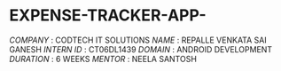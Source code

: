 # EXPENSE-TRACKER-APP-

*COMPANY* : CODTECH IT SOLUTIONS 
*NAME*  : REPALLE VENKATA SAI GANESH 
*INTERN ID* : CT06DL1439
*DOMAIN* : ANDROID DEVELOPMENT 
*DURATION* :  6 WEEKS 
*MENTOR* : NEELA SANTOSH

